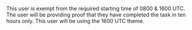 This user is exempt from the required starting time of 0800 & 1600 UTC. The user will be providing proof that they have completed the task in ten hours only. This user will be using the 1600 UTC theme.
